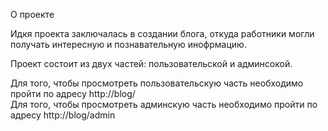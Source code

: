 О проекте

Идкя проекта заключалась в создании блога, откуда работники могли получать интересную и познавательную инофрмацию.

Проект состоит из двух частей: пользовательской и админсокой.

Для того, чтобы просмотреть пользовательскую часть необходимо пройти по адресу http://blog/
<br>Для того, чтобы просмотреть админскую часть необходимо пройти по адресу http://blog/admin
